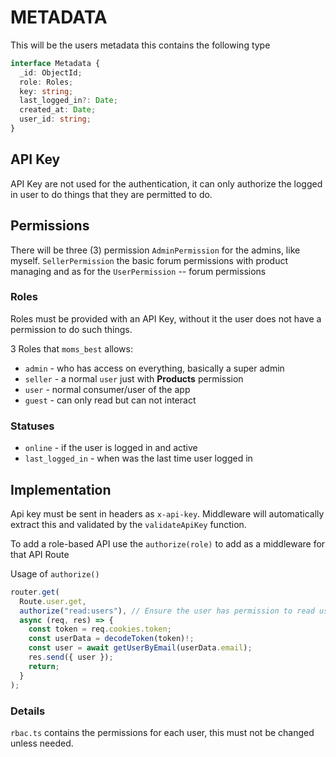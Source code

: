 # METADATA

This will be the users metadata this contains the following type

```ts
interface Metadata {
  _id: ObjectId;
  role: Roles;
  key: string;
  last_logged_in?: Date;
  created_at: Date;
  user_id: string;
}
```

## API Key

API Key are not used for the authentication, it can only authorize the logged in user to do things that they are permitted to do.

## Permissions

There will be three (3) permission `AdminPermission` for the admins, like myself. `SellerPermission` the basic forum permissions with product managing and as for the `UserPermission` -- forum permissions

### Roles

Roles must be provided with an API Key, without it the user does not have a permission to do such things.

3 Roles that `moms_best` allows:

- `admin` - who has access on everything, basically a super admin
- `seller` - a normal `user` just with **Products** permission
- `user` - normal consumer/user of the app
- `guest` - can only read but can not interact

### Statuses

- `online` - if the user is logged in and active
- `last_logged_in` - when was the last time user logged in

## Implementation

Api key must be sent in headers as `x-api-key`. Middleware will automatically extract this and validated by the `validateApiKey` function.

To add a role-based API use the `authorize(role)` to add as a middleware for that API Route

Usage of `authorize()`

```ts
router.get(
  Route.user.get,
  authorize("read:users"), // Ensure the user has permission to read users
  async (req, res) => {
    const token = req.cookies.token;
    const userData = decodeToken(token)!;
    const user = await getUserByEmail(userData.email);
    res.send({ user });
    return;
  }
);
```

### Details

`rbac.ts` contains the permissions for each user, this must not be changed unless needed.
